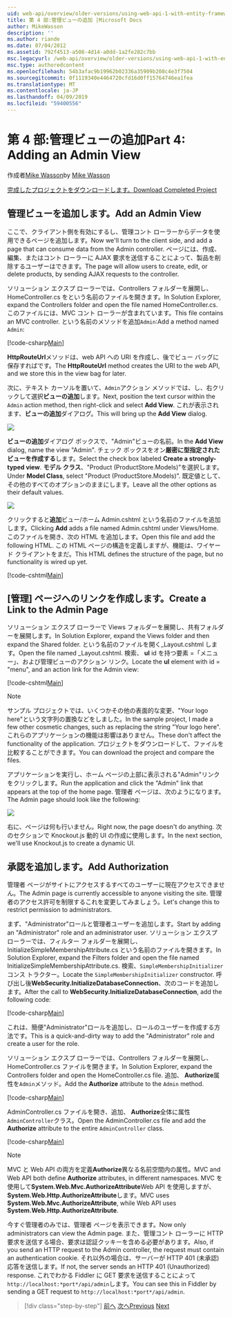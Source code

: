 ```yaml
---
uid: web-api/overview/older-versions/using-web-api-1-with-entity-framework-5/using-web-api-with-entity-framework-part-4
title: 第 4 部:管理ビューの追加 |Microsoft Docs
author: MikeWasson
description: ''
ms.author: riande
ms.date: 07/04/2012
ms.assetid: 792f4513-a508-4d14-a0dd-1a2fe282c7bb
msc.legacyurl: /web-api/overview/older-versions/using-web-api-1-with-entity-framework-5/using-web-api-with-entity-framework-part-4
msc.type: authoredcontent
ms.openlocfilehash: 54b3afac9b19962b02336a35909b208c4e3f7504
ms.sourcegitcommit: 0f1119340e4464720cfd16d0ff15764746ea1fea
ms.translationtype: MT
ms.contentlocale: ja-JP
ms.lasthandoff: 04/09/2019
ms.locfileid: "59400556"
---
```

# <a name="part-4-adding-an-admin-view"></a><span data-ttu-id="609e7-102">第 4 部:管理ビューの追加</span><span class="sxs-lookup"><span data-stu-id="609e7-102">Part 4: Adding an Admin View</span></span>

<span data-ttu-id="609e7-103">作成者[Mike Wasson](https://github.com/MikeWasson)</span><span class="sxs-lookup"><span data-stu-id="609e7-103">by [Mike Wasson](https://github.com/MikeWasson)</span></span>

[<span data-ttu-id="609e7-104">完成したプロジェクトをダウンロードします。</span><span class="sxs-lookup"><span data-stu-id="609e7-104">Download Completed Project</span></span>](http://code.msdn.microsoft.com/ASP-NET-Web-API-with-afa30545)

## <a name="add-an-admin-view"></a><span data-ttu-id="609e7-105">管理ビューを追加します。</span><span class="sxs-lookup"><span data-stu-id="609e7-105">Add an Admin View</span></span>

<span data-ttu-id="609e7-106">ここで、クライアント側を有効にするし、管理コント ローラーからデータを使用できるページを追加します。</span><span class="sxs-lookup"><span data-stu-id="609e7-106">Now we'll turn to the client side, and add a page that can consume data from the Admin controller.</span></span> <span data-ttu-id="609e7-107">ページには、作成、編集、またはコント ローラーに AJAX 要求を送信することによって、製品を削除するユーザーはできます。</span><span class="sxs-lookup"><span data-stu-id="609e7-107">The page will allow users to create, edit, or delete products, by sending AJAX requests to the controller.</span></span>

<span data-ttu-id="609e7-108">ソリューション エクスプ ローラーでは、Controllers フォルダーを展開し、HomeController.cs をという名前のファイルを開きます。</span><span class="sxs-lookup"><span data-stu-id="609e7-108">In Solution Explorer, expand the Controllers folder and open the file named HomeController.cs.</span></span> <span data-ttu-id="609e7-109">このファイルには、MVC コント ローラーが含まれています。</span><span class="sxs-lookup"><span data-stu-id="609e7-109">This file contains an MVC controller.</span></span> <span data-ttu-id="609e7-110">という名前のメソッドを追加`Admin`:</span><span class="sxs-lookup"><span data-stu-id="609e7-110">Add a method named `Admin`:</span></span>

[!code-csharp[Main](using-web-api-with-entity-framework-part-4/samples/sample1.cs)]

<span data-ttu-id="609e7-111">**HttpRouteUrl**メソッドは、web API への URI を作成し、後でビュー バッグに保存すればです。</span><span class="sxs-lookup"><span data-stu-id="609e7-111">The **HttpRouteUrl** method creates the URI to the web API, and we store this in the view bag for later.</span></span>

<span data-ttu-id="609e7-112">次に、テキスト カーソルを置いて、`Admin`アクション メソッドでは、し、右クリックして選択**ビューの追加**します。</span><span class="sxs-lookup"><span data-stu-id="609e7-112">Next, position the text cursor within the `Admin` action method, then right-click and select **Add View**.</span></span> <span data-ttu-id="609e7-113">これが表示されます、**ビューの追加**ダイアログ。</span><span class="sxs-lookup"><span data-stu-id="609e7-113">This will bring up the **Add View** dialog.</span></span>

![](using-web-api-with-entity-framework-part-4/_static/image1.png)

<span data-ttu-id="609e7-114">**ビューの追加**ダイアログ ボックスで、"Admin"ビューの名前。</span><span class="sxs-lookup"><span data-stu-id="609e7-114">In the **Add View** dialog, name the view "Admin".</span></span> <span data-ttu-id="609e7-115">チェック ボックスをオン**厳密に型指定されたビューを作成する**します。</span><span class="sxs-lookup"><span data-stu-id="609e7-115">Select the check box labeled **Create a strongly-typed view**.</span></span> <span data-ttu-id="609e7-116">**モデル クラス**、"Product (ProductStore.Models)"を選択します。</span><span class="sxs-lookup"><span data-stu-id="609e7-116">Under **Model Class**, select "Product (ProductStore.Models)".</span></span> <span data-ttu-id="609e7-117">既定値として、その他のすべてのオプションのままにします。</span><span class="sxs-lookup"><span data-stu-id="609e7-117">Leave all the other options as their default values.</span></span>

![](using-web-api-with-entity-framework-part-4/_static/image2.png)

<span data-ttu-id="609e7-118">クリックすると**追加**ビュー/ホーム Admin.cshtml という名前のファイルを追加します。</span><span class="sxs-lookup"><span data-stu-id="609e7-118">Clicking **Add** adds a file named Admin.cshtml under Views/Home.</span></span> <span data-ttu-id="609e7-119">このファイルを開き、次の HTML を追加します。</span><span class="sxs-lookup"><span data-stu-id="609e7-119">Open this file and add the following HTML.</span></span> <span data-ttu-id="609e7-120">この HTML ページの構造を定義しますが、機能は、ワイヤード クライアントをまだ。</span><span class="sxs-lookup"><span data-stu-id="609e7-120">This HTML defines the structure of the page, but no functionality is wired up yet.</span></span>

[!code-cshtml[Main](using-web-api-with-entity-framework-part-4/samples/sample2.cshtml)]

## <a name="create-a-link-to-the-admin-page"></a><span data-ttu-id="609e7-121">[管理] ページへのリンクを作成します。</span><span class="sxs-lookup"><span data-stu-id="609e7-121">Create a Link to the Admin Page</span></span>

<span data-ttu-id="609e7-122">ソリューション エクスプ ローラーで Views フォルダーを展開し、共有フォルダーを展開します。</span><span class="sxs-lookup"><span data-stu-id="609e7-122">In Solution Explorer, expand the Views folder and then expand the Shared folder.</span></span> <span data-ttu-id="609e7-123">という名前のファイルを開く\_Layout.cshtml します。</span><span class="sxs-lookup"><span data-stu-id="609e7-123">Open the file named \_Layout.cshtml.</span></span> <span data-ttu-id="609e7-124">検索、 **ul** id を持つ要素 =「メニュー」、および管理ビューのアクション リンク。</span><span class="sxs-lookup"><span data-stu-id="609e7-124">Locate the **ul** element with id = "menu", and an action link for the Admin view:</span></span>

[!code-cshtml[Main](using-web-api-with-entity-framework-part-4/samples/sample3.cshtml)]

> [!NOTE]
> <span data-ttu-id="609e7-125">サンプル プロジェクトでは、いくつかその他の表面的な変更、"Your logo here"という文字列の置換などをしました。</span><span class="sxs-lookup"><span data-stu-id="609e7-125">In the sample project, I made a few other cosmetic changes, such as replacing the string "Your logo here".</span></span> <span data-ttu-id="609e7-126">これらのアプリケーションの機能は影響はありません。</span><span class="sxs-lookup"><span data-stu-id="609e7-126">These don't affect the functionality of the application.</span></span> <span data-ttu-id="609e7-127">プロジェクトをダウンロードして、ファイルを比較することができます。</span><span class="sxs-lookup"><span data-stu-id="609e7-127">You can download the project and compare the files.</span></span>


<span data-ttu-id="609e7-128">アプリケーションを実行し、ホーム ページの上部に表示される"Admin"リンクをクリックします。</span><span class="sxs-lookup"><span data-stu-id="609e7-128">Run the application and click the "Admin" link that appears at the top of the home page.</span></span> <span data-ttu-id="609e7-129">管理者 ページは、次のようになります。</span><span class="sxs-lookup"><span data-stu-id="609e7-129">The Admin page should look like the following:</span></span>

![](using-web-api-with-entity-framework-part-4/_static/image3.png)

<span data-ttu-id="609e7-130">右に、ページは何も行いません。</span><span class="sxs-lookup"><span data-stu-id="609e7-130">Right now, the page doesn't do anything.</span></span> <span data-ttu-id="609e7-131">次のセクションで Knockout.js 動的 UI の作成に使用します。</span><span class="sxs-lookup"><span data-stu-id="609e7-131">In the next section, we'll use Knockout.js to create a dynamic UI.</span></span>

## <a name="add-authorization"></a><span data-ttu-id="609e7-132">承認を追加します。</span><span class="sxs-lookup"><span data-stu-id="609e7-132">Add Authorization</span></span>

<span data-ttu-id="609e7-133">管理者 ページがサイトにアクセスするすべてのユーザーに現在アクセスできません。</span><span class="sxs-lookup"><span data-stu-id="609e7-133">The Admin page is currently accessible to anyone visiting the site.</span></span> <span data-ttu-id="609e7-134">管理者のアクセス許可を制限するこれを変更してみましょう。</span><span class="sxs-lookup"><span data-stu-id="609e7-134">Let's change this to restrict permission to administrators.</span></span>

<span data-ttu-id="609e7-135">まず、"Administrator"ロールと管理者ユーザーを追加します。</span><span class="sxs-lookup"><span data-stu-id="609e7-135">Start by adding an "Administrator" role and an administrator user.</span></span> <span data-ttu-id="609e7-136">ソリューション エクスプ ローラーでは、フィルター フォルダーを展開し、InitializeSimpleMembershipAttribute.cs という名前のファイルを開きます。</span><span class="sxs-lookup"><span data-stu-id="609e7-136">In Solution Explorer, expand the Filters folder and open the file named InitializeSimpleMembershipAttribute.cs.</span></span> <span data-ttu-id="609e7-137">検索、`SimpleMembershipInitializer`コンス トラクター。</span><span class="sxs-lookup"><span data-stu-id="609e7-137">Locate the `SimpleMembershipInitializer` constructor.</span></span> <span data-ttu-id="609e7-138">呼び出し後**WebSecurity.InitializeDatabaseConnection**、次のコードを追加します。</span><span class="sxs-lookup"><span data-stu-id="609e7-138">After the call to **WebSecurity.InitializeDatabaseConnection**, add the following code:</span></span>

[!code-csharp[Main](using-web-api-with-entity-framework-part-4/samples/sample4.cs)]

<span data-ttu-id="609e7-139">これは、簡便"Administrator"ロールを追加し、ロールのユーザーを作成する方法です。</span><span class="sxs-lookup"><span data-stu-id="609e7-139">This is a quick-and-dirty way to add the "Administrator" role and create a user for the role.</span></span>

<span data-ttu-id="609e7-140">ソリューション エクスプ ローラーでは、Controllers フォルダーを展開し、HomeController.cs ファイルを開きます。</span><span class="sxs-lookup"><span data-stu-id="609e7-140">In Solution Explorer, expand the Controllers folder and open the HomeController.cs file.</span></span> <span data-ttu-id="609e7-141">追加、 **Authorize**属性を`Admin`メソッド。</span><span class="sxs-lookup"><span data-stu-id="609e7-141">Add the **Authorize** attribute to the `Admin` method.</span></span>

[!code-csharp[Main](using-web-api-with-entity-framework-part-4/samples/sample5.cs)]

<span data-ttu-id="609e7-142">AdminController.cs ファイルを開き、追加、 **Authorize**全体に属性`AdminController`クラス。</span><span class="sxs-lookup"><span data-stu-id="609e7-142">Open the AdminController.cs file and add the **Authorize** attribute to the entire `AdminController` class.</span></span>

[!code-csharp[Main](using-web-api-with-entity-framework-part-4/samples/sample6.cs)]

> [!NOTE]
> <span data-ttu-id="609e7-143">MVC と Web API の両方を定義**Authorize**異なる名前空間内の属性。</span><span class="sxs-lookup"><span data-stu-id="609e7-143">MVC and Web API both define **Authorize** attributes, in different namespaces.</span></span> <span data-ttu-id="609e7-144">MVC を使用して**System.Web.Mvc.AuthorizeAttribute**Web API を使用しますが、 **System.Web.Http.AuthorizeAttribute**します。</span><span class="sxs-lookup"><span data-stu-id="609e7-144">MVC uses **System.Web.Mvc.AuthorizeAttribute**, while Web API uses **System.Web.Http.AuthorizeAttribute**.</span></span>


<span data-ttu-id="609e7-145">今すぐ管理者のみでは、管理者 ページを表示できます。</span><span class="sxs-lookup"><span data-stu-id="609e7-145">Now only administrators can view the Admin page.</span></span> <span data-ttu-id="609e7-146">また、管理コント ローラーに HTTP 要求を送信する場合、要求は認証クッキーを含める必要があります。</span><span class="sxs-lookup"><span data-stu-id="609e7-146">Also, if you send an HTTP request to the Admin controller, the request must contain an authentication cookie.</span></span> <span data-ttu-id="609e7-147">それ以外の場合は、サーバーが HTTP 401 (未承認) 応答を送信します。</span><span class="sxs-lookup"><span data-stu-id="609e7-147">If not, the server sends an HTTP 401 (Unauthorized) response.</span></span> <span data-ttu-id="609e7-148">これでわかる Fiddler に GET 要求を送信することによって`http://localhost:*port*/api/admin`します。</span><span class="sxs-lookup"><span data-stu-id="609e7-148">You can see this in Fiddler by sending a GET request to `http://localhost:*port*/api/admin`.</span></span>

> [!div class="step-by-step"]
> <span data-ttu-id="609e7-149">[前へ](using-web-api-with-entity-framework-part-3.md)
> [次へ](using-web-api-with-entity-framework-part-5.md)</span><span class="sxs-lookup"><span data-stu-id="609e7-149">[Previous](using-web-api-with-entity-framework-part-3.md)
[Next](using-web-api-with-entity-framework-part-5.md)</span></span>
